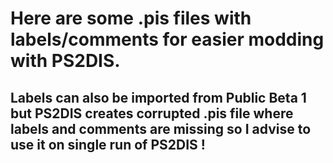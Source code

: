 # Here are some .pis files with labels/comments for easier modding with PS2DIS.

## Labels can also be imported from Public Beta 1 but PS2DIS creates corrupted .pis file where labels and comments are missing so I advise to use it on single run of PS2DIS !
